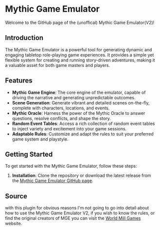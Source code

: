 
# Mythic Game Emulator

Welcome to the GitHub page of the (unoffical) Mythic Game Emulator(V2)!

## Introduction

The Mythic Game Emulator is a powerful tool for generating dynamic and engaging tabletop role-playing game experiences. It provides a simple yet flexible system for creating and running story-driven adventures, making it a valuable asset for both game masters and players.

## Features

- **Mythic Game Engine**: The core engine of the emulator, capable of driving the narrative and generating unpredictable outcomes.
- **Scene Generation**: Generate vibrant and detailed scenes on-the-fly, complete with characters, locations, and events.
- **Mythic Oracle**: Harness the power of the Mythic Oracle to answer questions, resolve conflicts, and shape the story.
- **Random Event Tables**: Access a rich collection of random event tables to inject variety and excitement into your game sessions.
- **Adaptable Rules**: Customize and adapt the rules to suit your preferred game system and playstyle.


## Getting Started

To get started with the Mythic Game Emulator, follow these steps:

1. **Installation**: Clone the repository or download the latest release from the [Mythic Game Emulator GitHub page](https://github.com/Ruleofnine/MGE_Obsidian).

## Source
with this plugin for obvious reasons I'm not going to go into detail about how to use the Mythic Game Emulator V2, if you wish to know the rules, or find the original creators of MGE you can visit the [World Mill Games](https://www.wordmillgames.com/mythic-gme.html) website. 










